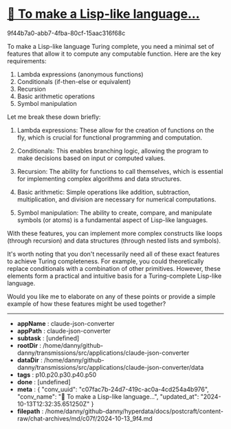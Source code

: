 # [💬  To make a Lisp-like language...](https://claude.ai/chat/c07fac7b-24d7-419c-ac0a-4cd254a4b976)

9f44b7a0-abb7-4fba-80cf-15aac316f68c

 To make a Lisp-like language Turing complete, you need a minimal set of features that allow it to compute any computable function. Here are the key requirements:

1. Lambda expressions (anonymous functions)
2. Conditionals (if-then-else or equivalent)
3. Recursion
4. Basic arithmetic operations
5. Symbol manipulation

Let me break these down briefly:

1. Lambda expressions: These allow for the creation of functions on the fly, which is crucial for functional programming and computation.

2. Conditionals: This enables branching logic, allowing the program to make decisions based on input or computed values.

3. Recursion: The ability for functions to call themselves, which is essential for implementing complex algorithms and data structures.

4. Basic arithmetic: Simple operations like addition, subtraction, multiplication, and division are necessary for numerical computations.

5. Symbol manipulation: The ability to create, compare, and manipulate symbols (or atoms) is a fundamental aspect of Lisp-like languages.

With these features, you can implement more complex constructs like loops (through recursion) and data structures (through nested lists and symbols).

It's worth noting that you don't necessarily need all of these exact features to achieve Turing completeness. For example, you could theoretically replace conditionals with a combination of other primitives. However, these elements form a practical and intuitive basis for a Turing-complete Lisp-like language.

Would you like me to elaborate on any of these points or provide a simple example of how these features might be used together?

---

* **appName** : claude-json-converter
* **appPath** : claude-json-converter
* **subtask** : [undefined]
* **rootDir** : /home/danny/github-danny/transmissions/src/applications/claude-json-converter
* **dataDir** : /home/danny/github-danny/transmissions/src/applications/claude-json-converter/data
* **tags** : p10.p20.p30.p40.p50
* **done** : [undefined]
* **meta** : {
  "conv_uuid": "c07fac7b-24d7-419c-ac0a-4cd254a4b976",
  "conv_name": "💬  To make a Lisp-like language...",
  "updated_at": "2024-10-13T12:32:35.651250Z"
}
* **filepath** : /home/danny/github-danny/hyperdata/docs/postcraft/content-raw/chat-archives/md/c07f/2024-10-13_9f4.md